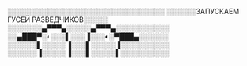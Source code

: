 ░░░░░░░░░░░░░░░░░░░░░░░░░░░░░░░░
░░░░░░ЗАПУСКАЕМ ГУСЕЙ РАЗВЕДЧИКОВ░░░░░
░░░░░░░▄▀▀▀▄░░░░░▄▀▀▀▄░░░░░░░░░░░
░░▄███▀░◐░░░▌░░░▐░░░◐░▀███▄░░░░░░
░░░░░░▌░░░░░▐░░░▌░░░░░▐░░░░░░░░░░
░░░░░░▐░░░░░▐░░░▌░░░░░▌░░░░░░░░░░
